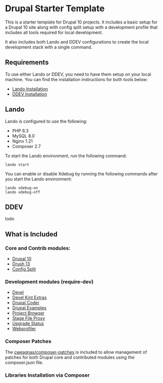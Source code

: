 # Drupal Starter Template

This is a starter template for Drupal 10 projects. It includes a basic setup for a Drupal 10 site along with config split setup with a development profile that includes all tools required for local development.

It also includes both Lando and DDEV configurations to create the local development stack with a single command.

## Requirements

To use either Lando or DDEV, you need to have them setup on your local machine. You can find the installation instructions for both tools below:

- [Lando Installation](https://docs.lando.dev/basics/installation.html)
- [DDEV Installation](https://ddev.readthedocs.io/en/stable/#installation)

## Lando

Lando is configured to use the following:

- PHP 8.3
- MySQL 8.0
- Nginx 1.21
- Composer 2.7

To start the Lando environment, run the following command:

```
lando start
```
You can enable or disable Xdebug by running the following commands after you start the Lando environment:

```
lando xdebug-on
lando xdebug-off
```
## DDEV
todo

## What is Included

### Core and Contrib modules:
- [Drupal 10](https://www.drupal.org/project/drupal/releases)
- [Drush 13](https://www.drush.org/13.x/)
- [Config Split](https://www.drupal.org/project/config_split)

### Development modules (require-dev)
- [Devel](https://www.drupal.org/project/devel)
- [Devel Kint Extras](https://www.drupal.org/project/devel_kint_extras)
- [Drupal Coder](https://www.drupal.org/project/coder)
- [Drupal Examples](https://www.drupal.org/project/examples)
- [Project Browser](https://www.drupal.org/project/project_browser)
- [Stage File Proxy](https://www.drupal.org/project/stage_file_proxy)
- [Upgrade Status](https://www.drupal.org/project/upgrade_status)
- [Webprofiler](https://www.drupal.org/project/webprofiler)

### Composer Patches
The [cweagnas/composer-patches](https://github.com/cweagans/composer-patches) is included to allow management of patches for both Drupal core and contributed modules using the composer.json file.

### Libraries Installation via Composer
